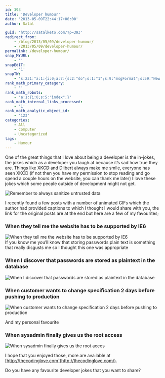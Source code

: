 ```yaml
---
id: 393
title: 'Developer humour'
date: '2013-05-09T22:44:17+00:00'
author: Satal

guid: 'http://satalketo.com/?p=393'
redirect_from:
    - /blog/2013/05/09/developer-humour/
    - /2013/05/09/developer-humour/
permalink: /developer-humour/
snap_MYURL:
    - ''
snapEdIT:
    - '1'
snapTW:
    - 's:231:"a:1:{i:0;a:7:{s:2:"do";s:1:"1";s:9:"msgFormat";s:59:"New post (%TITLE%) has been published on %SITENAME% - %URL%";s:8:"attchImg";s:1:"1";s:9:"isAutoImg";s:1:"A";s:8:"imgToUse";s:0:"";s:9:"isAutoURL";s:1:"A";s:8:"urlToUse";s:0:"";}}";'
rank_math_primary_category:
    - ''
rank_math_robots:
    - 'a:1:{i:0;s:5:"index";}'
rank_math_internal_links_processed:
    - '1'
rank_math_analytic_object_id:
    - '123'
categories:
    - All
    - Computer
    - Uncategorized
tags:
    - Humour
---
```


One of the great things that I love about being a developer is the in-jokes, the jokes which as a developer you laugh at because it’s sad how true they are. Things like XKCD and Dilbert always make me smile, everyone has seen XKCD (if not then you have my permission to stop reading and go spend a couple hours on the website, you can thank me later) I love these jokes which some people outside of development might not get.

![Remember to always sanitize untrusted data](http://cdn.bitrebels.netdna-cdn.com/wp-content/uploads/2010/02/exploits_of_a_mom.jpg)

I recently found a few posts with a number of animated GIFs which the author had provided captions to which I thought I would share with you, the link for the original posts are at the end but here are a few of my favourites;

### When they tell me the website has to be supported by IE6

![When they tell me the website has to be supported by IE6](http://i.imgur.com/cQEBX.gif)  
If you know me you’ll know that storing passwords plain text is something that really disgusts me so I thought this one was appropriate

### When I discover that passwords are stored as plaintext in the database

![When I discover that passwords are stored as plaintext in the database](http://i.imgur.com/VkTpM.gif)

### When customer wants to change specification 2 days before pushing to production

![When customer wants to change specification 2 days before pushing to production](http://www.topito.com/wp-content/uploads/2013/01/code-24.gif)

And my personal favourite

### When sysadmin finally gives us the root access

![When sysadmin finally gives us the root acces](http://www.topito.com/wp-content/uploads/2013/01/code-11.gif)

I hope that you enjoyed those, more are available at [http://thecodinglove.com](http://thecodinglove.com/).

Do you have any favourite developer jokes that you want to share?